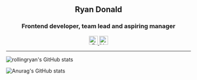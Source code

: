 <div style="text-align: center;">
    <h2>Ryan Donald</h2>
    <h3>Frontend developer, team lead and aspiring manager</h3>
    <div>
        <a href="mailto:ryan@rollingcreative.co.za" title="Email" target="_blank">
            <img src="https://cdn-icons-png.flaticon.com/128/732/732200.png" data-src="https://cdn-icons-png.flaticon.com/128/732/732200.png" alt="Gmail" title="Gmail" width="24" height="24" srcset="https://cdn-icons-png.flaticon.com/128/732/732200.png 4x">
        </a>
        <a href="https://www.linkedin.com/in/ryan-donald-72090414/" title="Linkedin" target="_blank">
            <img src="https://cdn-icons-png.flaticon.com/128/3536/3536505.png" data-src="https://cdn-icons-png.flaticon.com/128/3536/3536505.png" alt="Linkedin " title="Linkedin " width="24" height="24" srcset="https://cdn-icons-png.flaticon.com/128/3536/3536505.png 4x">
        </a>
    </div>
    <hr />
 </div>
 
 ![rollingryan's GitHub stats](https://github-readme-stats.vercel.app/api?username=rollingryan&count_private=true&hide=stars&hide=stars,contribs&show_icons=true&theme=prussian)
 
 ![Anurag's GitHub stats](https://github-readme-stats.vercel.app/api?username=anuraghazra&show_icons=true)
